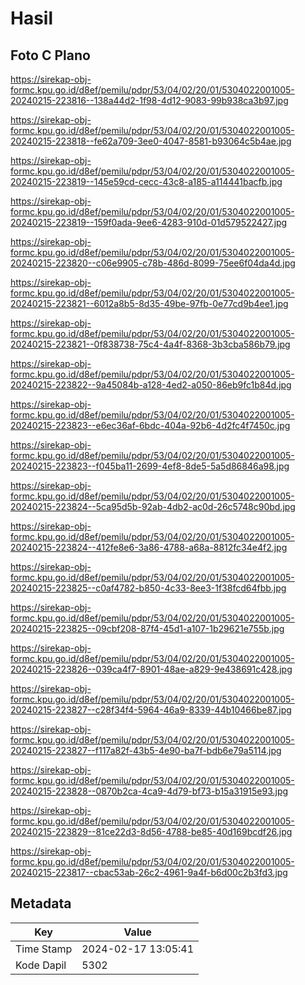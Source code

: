 # Hasil

## Foto C Plano

https://sirekap-obj-formc.kpu.go.id/d8ef/pemilu/pdpr/53/04/02/20/01/5304022001005-20240215-223816--138a44d2-1f98-4d12-9083-99b938ca3b97.jpg

https://sirekap-obj-formc.kpu.go.id/d8ef/pemilu/pdpr/53/04/02/20/01/5304022001005-20240215-223818--fe62a709-3ee0-4047-8581-b93064c5b4ae.jpg

https://sirekap-obj-formc.kpu.go.id/d8ef/pemilu/pdpr/53/04/02/20/01/5304022001005-20240215-223819--145e59cd-cecc-43c8-a185-a114441bacfb.jpg

https://sirekap-obj-formc.kpu.go.id/d8ef/pemilu/pdpr/53/04/02/20/01/5304022001005-20240215-223819--159f0ada-9ee6-4283-910d-01d579522427.jpg

https://sirekap-obj-formc.kpu.go.id/d8ef/pemilu/pdpr/53/04/02/20/01/5304022001005-20240215-223820--c06e9905-c78b-486d-8099-75ee6f04da4d.jpg

https://sirekap-obj-formc.kpu.go.id/d8ef/pemilu/pdpr/53/04/02/20/01/5304022001005-20240215-223821--6012a8b5-8d35-49be-97fb-0e77cd9b4ee1.jpg

https://sirekap-obj-formc.kpu.go.id/d8ef/pemilu/pdpr/53/04/02/20/01/5304022001005-20240215-223821--0f838738-75c4-4a4f-8368-3b3cba586b79.jpg

https://sirekap-obj-formc.kpu.go.id/d8ef/pemilu/pdpr/53/04/02/20/01/5304022001005-20240215-223822--9a45084b-a128-4ed2-a050-86eb9fc1b84d.jpg

https://sirekap-obj-formc.kpu.go.id/d8ef/pemilu/pdpr/53/04/02/20/01/5304022001005-20240215-223823--e6ec36af-6bdc-404a-92b6-4d2fc4f7450c.jpg

https://sirekap-obj-formc.kpu.go.id/d8ef/pemilu/pdpr/53/04/02/20/01/5304022001005-20240215-223823--f045ba11-2699-4ef8-8de5-5a5d86846a98.jpg

https://sirekap-obj-formc.kpu.go.id/d8ef/pemilu/pdpr/53/04/02/20/01/5304022001005-20240215-223824--5ca95d5b-92ab-4db2-ac0d-26c5748c90bd.jpg

https://sirekap-obj-formc.kpu.go.id/d8ef/pemilu/pdpr/53/04/02/20/01/5304022001005-20240215-223824--412fe8e6-3a86-4788-a68a-8812fc34e4f2.jpg

https://sirekap-obj-formc.kpu.go.id/d8ef/pemilu/pdpr/53/04/02/20/01/5304022001005-20240215-223825--c0af4782-b850-4c33-8ee3-1f38fcd64fbb.jpg

https://sirekap-obj-formc.kpu.go.id/d8ef/pemilu/pdpr/53/04/02/20/01/5304022001005-20240215-223825--09cbf208-87f4-45d1-a107-1b29621e755b.jpg

https://sirekap-obj-formc.kpu.go.id/d8ef/pemilu/pdpr/53/04/02/20/01/5304022001005-20240215-223826--039ca4f7-8901-48ae-a829-9e438691c428.jpg

https://sirekap-obj-formc.kpu.go.id/d8ef/pemilu/pdpr/53/04/02/20/01/5304022001005-20240215-223827--c28f34f4-5964-46a9-8339-44b10466be87.jpg

https://sirekap-obj-formc.kpu.go.id/d8ef/pemilu/pdpr/53/04/02/20/01/5304022001005-20240215-223827--f117a82f-43b5-4e90-ba7f-bdb6e79a5114.jpg

https://sirekap-obj-formc.kpu.go.id/d8ef/pemilu/pdpr/53/04/02/20/01/5304022001005-20240215-223828--0870b2ca-4ca9-4d79-bf73-b15a31915e93.jpg

https://sirekap-obj-formc.kpu.go.id/d8ef/pemilu/pdpr/53/04/02/20/01/5304022001005-20240215-223829--81ce22d3-8d56-4788-be85-40d169bcdf26.jpg

https://sirekap-obj-formc.kpu.go.id/d8ef/pemilu/pdpr/53/04/02/20/01/5304022001005-20240215-223817--cbac53ab-26c2-4961-9a4f-b6d00c2b3fd3.jpg


## Metadata

| Key        | Value               |
| ---------- | ------------------- |
| Time Stamp | 2024-02-17 13:05:41 |
| Kode Dapil | 5302                |



